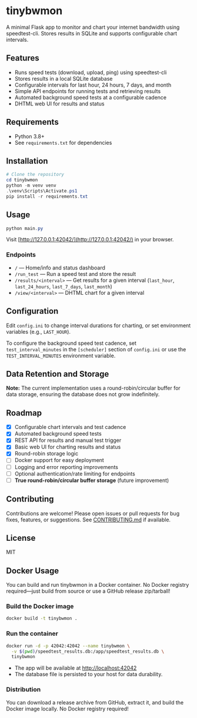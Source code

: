 # tinybwmon

A minimal Flask app to monitor and chart your internet bandwidth using speedtest-cli. Stores results in SQLite and supports configurable chart intervals.

## Features
- Runs speed tests (download, upload, ping) using speedtest-cli
- Stores results in a local SQLite database
- Configurable intervals for last hour, 24 hours, 7 days, and month
- Simple API endpoints for running tests and retrieving results
- Automated background speed tests at a configurable cadence
- DHTML web UI for results and status

## Requirements
- Python 3.8+
- See `requirements.txt` for dependencies

## Installation
```powershell
# Clone the repository
cd tinybwmon
python -m venv venv
.\venv\Scripts\Activate.ps1
pip install -r requirements.txt
```

## Usage
```powershell
python main.py
```
Visit [http://127.0.0.1:42042/](http://127.0.0.1:42042/) in your browser.

### Endpoints
- `/` — Home/info and status dashboard
- `/run_test` — Run a speed test and store the result
- `/results/<interval>` — Get results for a given interval (`last_hour`, `last_24_hours`, `last_7_days`, `last_month`)
- `/view/<interval>` — DHTML chart for a given interval

## Configuration
Edit `config.ini` to change interval durations for charting, or set environment variables (e.g., `LAST_HOUR`).

To configure the background speed test cadence, set `test_interval_minutes` in the `[scheduler]` section of `config.ini` or use the `TEST_INTERVAL_MINUTES` environment variable.

## Data Retention and Storage
**Note:** The current implementation uses a round-robin/circular buffer for data storage, ensuring the database does not grow indefinitely.

## Roadmap
- [x] Configurable chart intervals and test cadence
- [x] Automated background speed tests
- [x] REST API for results and manual test trigger
- [x] Basic web UI for charting results and status
- [x] Round-robin storage logic
- [ ] Docker support for easy deployment
- [ ] Logging and error reporting improvements
- [ ] Optional authentication/rate limiting for endpoints
- [ ] **True round-robin/circular buffer storage** (future improvement)

## Contributing
Contributions are welcome! Please open issues or pull requests for bug fixes, features, or suggestions. See [CONTRIBUTING.md](CONTRIBUTING.md) if available.

## License
MIT

## Docker Usage
You can build and run tinybwmon in a Docker container. No Docker registry required—just build from source or use a GitHub release zip/tarball!

### Build the Docker image
```sh
docker build -t tinybwmon .
```

### Run the container
```sh
docker run -d -p 42042:42042 --name tinybwmon \
  -v $(pwd)/speedtest_results.db:/app/speedtest_results.db \
  tinybwmon
```

- The app will be available at [http://localhost:42042](http://localhost:42042)
- The database file is persisted to your host for data durability.

### Distribution
You can download a release archive from GitHub, extract it, and build the Docker image locally. No Docker registry required!
